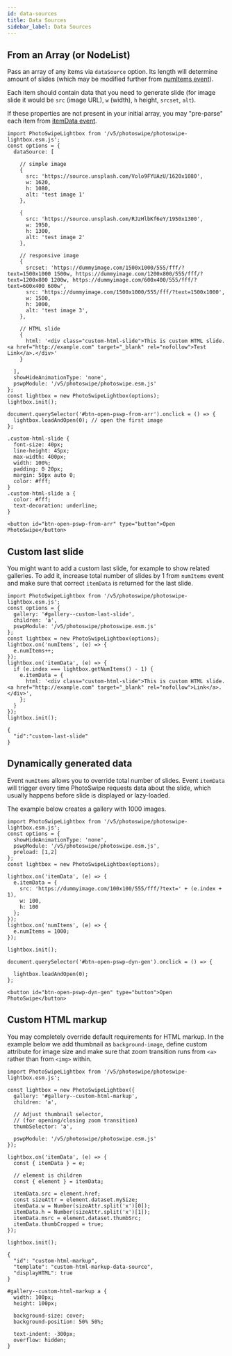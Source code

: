 ```yaml
---
id: data-sources
title: Data Sources
sidebar_label: Data Sources
---
```


## From an Array (or NodeList)

Pass an array of any items via `dataSource` option. Its length will determine amount of slides (which may be modified further from [numItems event](#dynamically-generated-data)).

Each item should contain data that you need to generate slide (for image slide it would be `src` (image URL), `w` (width), `h` height, `srcset`, `alt`).

If these properties are not present in your initial array, you may "pre-parse" each item from  [itemData event](#dynamically-generated-data).

<!-- PhotoSwipe example block START -->
<div class="pswp-example">

```pswp_example js
import PhotoSwipeLightbox from '/v5/photoswipe/photoswipe-lightbox.esm.js';
const options = {
  dataSource: [

    // simple image
    {
      src: 'https://source.unsplash.com/Volo9FYUAzU/1620x1080',
      w: 1620,
      h: 1080,
      alt: 'test image 1'
    },

    {
      src: 'https://source.unsplash.com/RJzHlbKf6eY/1950x1300',
      w: 1950,
      h: 1300,
      alt: 'test image 2'
    },

    // responsive image
    {
      srcset: 'https://dummyimage.com/1500x1000/555/fff/?text=1500x1000 1500w, https://dummyimage.com/1200x800/555/fff/?text=1200x800 1200w, https://dummyimage.com/600x400/555/fff/?text=600x400 600w',
      src: 'https://dummyimage.com/1500x1000/555/fff/?text=1500x1000',
      w: 1500,
      h: 1000,
      alt: 'test image 3',
    },

    // HTML slide
    {
      html: '<div class="custom-html-slide">This is custom HTML slide. <a href="http://example.com" target="_blank" rel="nofollow">Test Link</a>.</div>'
    }

  ],
  showHideAnimationType: 'none',
  pswpModule: '/v5/photoswipe/photoswipe.esm.js'
};
const lightbox = new PhotoSwipeLightbox(options);
lightbox.init();

document.querySelector('#btn-open-pswp-from-arr').onclick = () => {
  lightbox.loadAndOpen(0); // open the first image
};
```

```pswp_example css
.custom-html-slide {
  font-size: 40px;
  line-height: 45px;
  max-width: 400px;
  width: 100%;
  padding: 0 20px;
  margin: 50px auto 0;
  color: #fff;
}
.custom-html-slide a {
  color: #fff;
  text-decoration: underline;
}
```

```pswp_example html
<button id="btn-open-pswp-from-arr" type="button">Open PhotoSwipe</button>
```

</div> 
<!-- PhotoSwipe example block END -->







## Custom last slide

You might want to add a custom last slide, for example to show related galleries. To add it, increase total number of slides by 1 from `numItems` event and make sure that correct `itemData` is returned for the last slide.

<!-- PhotoSwipe example block START -->
<div class="pswp-example">

```pswp_example js
import PhotoSwipeLightbox from '/v5/photoswipe/photoswipe-lightbox.esm.js';
const options = {
  gallery: '#gallery--custom-last-slide',
  children: 'a',
  pswpModule: '/v5/photoswipe/photoswipe.esm.js'
};
const lightbox = new PhotoSwipeLightbox(options);
lightbox.on('numItems', (e) => {
  e.numItems++;
});
lightbox.on('itemData', (e) => {
  if (e.index === lightbox.getNumItems() - 1) {
    e.itemData = {
      html: '<div class="custom-html-slide">This is custom HTML slide. <a href="http://example.com" target="_blank" rel="nofollow">Link</a>.</div>',
    };
  }
});
lightbox.init();
```

```pswp_example gallery
{
  "id":"custom-last-slide"
}
```

</div> 
<!-- PhotoSwipe example block END -->

## Dynamically generated data

Event `numItems` allows you to override total number of slides. Event `itemData` will trigger every time PhotoSwipe requests data about the slide, which usually happens before slide is displayed or lazy-loaded.

The example below creates a gallery with 1000 images.

<!-- PhotoSwipe example block START -->
<div class="pswp-example">

```pswp_example js
import PhotoSwipeLightbox from '/v5/photoswipe/photoswipe-lightbox.esm.js';
const options = {
  showHideAnimationType: 'none',
  pswpModule: '/v5/photoswipe/photoswipe.esm.js',
  preload: [1,2]
};
const lightbox = new PhotoSwipeLightbox(options);

lightbox.on('itemData', (e) => {
  e.itemData = {
    src: 'https://dummyimage.com/100x100/555/fff/?text=' + (e.index + 1),
    w: 100,
    h: 100
  };
});
lightbox.on('numItems', (e) => {
  e.numItems = 1000;
});

lightbox.init();

document.querySelector('#btn-open-pswp-dyn-gen').onclick = () => {
  
  lightbox.loadAndOpen(0);
};
```

```pswp_example html
<button id="btn-open-pswp-dyn-gen" type="button">Open PhotoSwipe</button>
```

</div> 
<!-- PhotoSwipe example block END -->


## Custom HTML markup

You may completely override default requirements for HTML markup. In the example below we add thumbnail as `background-image`, define custom attribute for image size and make sure that zoom transition runs from `<a>` rather than from `<img>` within.

<!-- PhotoSwipe example block START -->
<div class="pswp-example">

```pswp_example js
import PhotoSwipeLightbox from '/v5/photoswipe/photoswipe-lightbox.esm.js';

const lightbox = new PhotoSwipeLightbox({
  gallery: '#gallery--custom-html-markup',
  children: 'a',

  // Adjust thumbnail selector,
  // (for opening/closing zoom transition)
  thumbSelector: 'a',

  pswpModule: '/v5/photoswipe/photoswipe.esm.js'
});

lightbox.on('itemData', (e) => {
  const { itemData } = e;

  // element is children
  const { element } = itemData; 

  itemData.src = element.href;
  const sizeAttr = element.dataset.mySize;
  itemData.w = Number(sizeAttr.split('x')[0]);
  itemData.h = Number(sizeAttr.split('x')[1]);
  itemData.msrc = element.dataset.thumbSrc;
  itemData.thumbCropped = true;
});

lightbox.init();
```



```pswp_example gallery
{ 
  "id": "custom-html-markup",
  "template": "custom-html-markup-data-source",
  "displayHTML": true
}
```

```pswp_example css
#gallery--custom-html-markup a {
  width: 100px;
  height: 100px;

  background-size: cover;
  background-position: 50% 50%;

  text-indent: -300px;
  overflow: hidden;
}
```

</div> 
<!-- PhotoSwipe example block END -->

